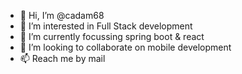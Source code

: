 - 👋 Hi, I’m @cadam68
- 👀 I’m interested in Full Stack development
- 🌱 I’m currently focussing spring boot & react
- 💞️ I’m looking to collaborate on mobile development
- 📫 Reach me by mail 

<!---
cadam68/cadam68 is a ✨ special ✨ repository because its `README.md` (this file) appears on your GitHub profile.
You can click the Preview link to take a look at your changes.
--->
